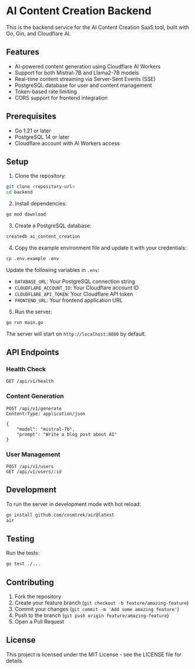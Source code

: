 # AI Content Creation Backend

This is the backend service for the AI Content Creation SaaS tool, built with Go, Gin, and Cloudflare AI.

## Features

- AI-powered content generation using Cloudflare AI Workers
- Support for both Mistral-7B and Llama2-7B models
- Real-time content streaming via Server-Sent Events (SSE)
- PostgreSQL database for user and content management
- Token-based rate limiting
- CORS support for frontend integration

## Prerequisites

- Go 1.21 or later
- PostgreSQL 14 or later
- Cloudflare account with AI Workers access

## Setup

1. Clone the repository:
```bash
git clone <repository-url>
cd backend
```

2. Install dependencies:
```bash
go mod download
```

3. Create a PostgreSQL database:
```bash
createdb ai_content_creation
```

4. Copy the example environment file and update it with your credentials:
```bash
cp .env.example .env
```

Update the following variables in `.env`:
- `DATABASE_URL`: Your PostgreSQL connection string
- `CLOUDFLARE_ACCOUNT_ID`: Your Cloudflare account ID
- `CLOUDFLARE_API_TOKEN`: Your Cloudflare API token
- `FRONTEND_URL`: Your frontend application URL

5. Run the server:
```bash
go run main.go
```

The server will start on `http://localhost:8080` by default.

## API Endpoints

### Health Check
```
GET /api/v1/health
```

### Content Generation
```
POST /api/v1/generate
Content-Type: application/json

{
    "model": "mistral-7b",
    "prompt": "Write a blog post about AI"
}
```

### User Management
```
POST /api/v1/users
GET /api/v1/users/:id
```

## Development

To run the server in development mode with hot reload:
```bash
go install github.com/cosmtrek/air@latest
air
```

## Testing

Run the tests:
```bash
go test ./...
```

## Contributing

1. Fork the repository
2. Create your feature branch (`git checkout -b feature/amazing-feature`)
3. Commit your changes (`git commit -m 'Add some amazing feature'`)
4. Push to the branch (`git push origin feature/amazing-feature`)
5. Open a Pull Request

## License

This project is licensed under the MIT License - see the LICENSE file for details. 